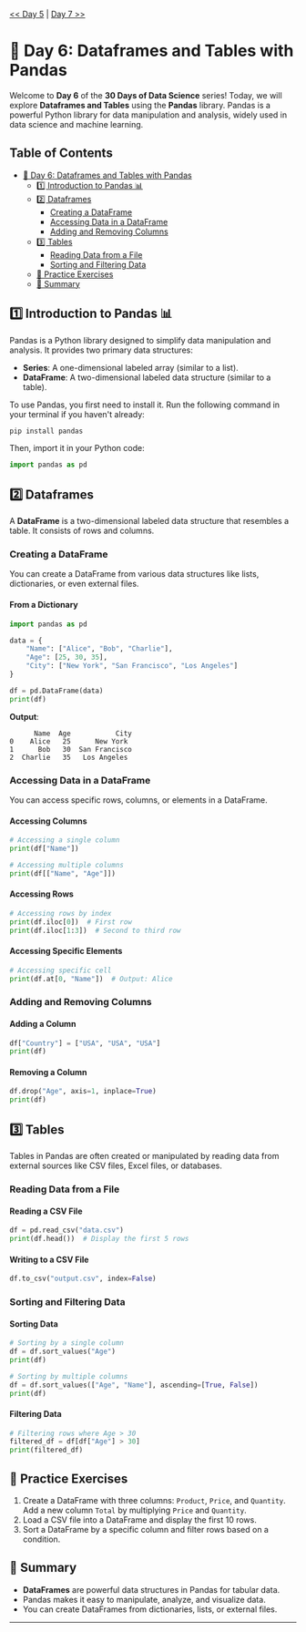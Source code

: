 [<< Day 5](../05_Data%20Structures/05_Data%20Structures.md) | [Day 7 >>](../07_Importing%20Data/07_Importing%20Data.md)


# 📘 Day 6: Dataframes and Tables with Pandas

Welcome to **Day 6** of the **30 Days of Data Science** series! Today, we will explore **Dataframes and Tables** using the **Pandas** library. Pandas is a powerful Python library for data manipulation and analysis, widely used in data science and machine learning.



## Table of Contents

- [📘 Day 6: Dataframes and Tables with Pandas](#-day-6-dataframes-and-tables-with-pandas)
  - [1️⃣ Introduction to Pandas 📊](#1️⃣-introduction-to-pandas-)
  - [2️⃣ Dataframes](#2️⃣-dataframes)
    - [Creating a DataFrame](#creating-a-dataframe)
    - [Accessing Data in a DataFrame](#accessing-data-in-a-dataframe)
    - [Adding and Removing Columns](#adding-and-removing-columns)
  - [3️⃣ Tables](#3️⃣-tables)
    - [Reading Data from a File](#reading-data-from-a-file)
    - [Sorting and Filtering Data](#sorting-and-filtering-data)
  - [🧠 Practice Exercises](#-practice-exercises)
  - [🌟 Summary](#-summary)
  



## 1️⃣ Introduction to Pandas 📊

Pandas is a Python library designed to simplify data manipulation and analysis. It provides two primary data structures:

- **Series**: A one-dimensional labeled array (similar to a list).
- **DataFrame**: A two-dimensional labeled data structure (similar to a table).

To use Pandas, you first need to install it. Run the following command in your terminal if you haven't already:

```bash
pip install pandas
```

Then, import it in your Python code:

```python
import pandas as pd
```



## 2️⃣ Dataframes

A **DataFrame** is a two-dimensional labeled data structure that resembles a table. It consists of rows and columns.

### Creating a DataFrame

You can create a DataFrame from various data structures like lists, dictionaries, or even external files.

#### From a Dictionary

```python
import pandas as pd

data = {
    "Name": ["Alice", "Bob", "Charlie"],
    "Age": [25, 30, 35],
    "City": ["New York", "San Francisco", "Los Angeles"]
}

df = pd.DataFrame(data)
print(df)
```

**Output**:

```
      Name  Age           City
0    Alice   25      New York
1      Bob   30  San Francisco
2  Charlie   35   Los Angeles
```



### Accessing Data in a DataFrame

You can access specific rows, columns, or elements in a DataFrame.

#### Accessing Columns

```python
# Accessing a single column
print(df["Name"])

# Accessing multiple columns
print(df[["Name", "Age"]])
```

#### Accessing Rows

```python
# Accessing rows by index
print(df.iloc[0])  # First row
print(df.iloc[1:3])  # Second to third row
```

#### Accessing Specific Elements

```python
# Accessing specific cell
print(df.at[0, "Name"])  # Output: Alice
```



### Adding and Removing Columns

#### Adding a Column

```python
df["Country"] = ["USA", "USA", "USA"]
print(df)
```

#### Removing a Column

```python
df.drop("Age", axis=1, inplace=True)
print(df)
```



## 3️⃣ Tables

Tables in Pandas are often created or manipulated by reading data from external sources like CSV files, Excel files, or databases.

### Reading Data from a File

#### Reading a CSV File

```python
df = pd.read_csv("data.csv")
print(df.head())  # Display the first 5 rows
```

#### Writing to a CSV File

```python
df.to_csv("output.csv", index=False)
```



### Sorting and Filtering Data

#### Sorting Data

```python
# Sorting by a single column
df = df.sort_values("Age")
print(df)

# Sorting by multiple columns
df = df.sort_values(["Age", "Name"], ascending=[True, False])
print(df)
```

#### Filtering Data

```python
# Filtering rows where Age > 30
filtered_df = df[df["Age"] > 30]
print(filtered_df)
```



## 🧠 Practice Exercises

1. Create a DataFrame with three columns: `Product`, `Price`, and `Quantity`. Add a new column `Total` by multiplying `Price` and `Quantity`.
2. Load a CSV file into a DataFrame and display the first 10 rows.
3. Sort a DataFrame by a specific column and filter rows based on a condition.



## 🌟 Summary

- **DataFrames** are powerful data structures in Pandas for tabular data.
- Pandas makes it easy to manipulate, analyze, and visualize data.
- You can create DataFrames from dictionaries, lists, or external files.

---


